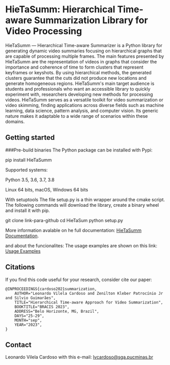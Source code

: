 # HieTaSumm: Hierarchical Time-aware Summarization Library for Video Processing

HieTaSumm — Hierarchical Time-aware Summarizer is a Python library for generating dynamic video summaries focusing on hierarchical graphs that are capable of processing multiple frames. The main features presented by HieTaSumm are the representation of videos in graphs that consider the importance and coherence of time to form clusters that represent keyframes or keyshots. By using hierarchical methods, the generated clusters guarantee that the cuts did not produce new locations and generate homogeneous regions. HieTaSumm's main target audience is students and professionals who want an accessible library to quickly experiment with, researchers developing new methods for processing videos.
HieTaSumm serves as a versatile toolkit for video summarization or video skimming, finding applications across diverse fields such as machine learning, data science, pattern analysis, and computer vision. Its generic nature makes it adaptable to a wide range of scenarios within these domains.

## Getting started

###Pre-build binaries
The Python package can be installed with Pypi:

pip install HieTaSumm

Supported systems:

Python 3.5, 3.6, 3.7, 3.8

Linux 64 bits, macOS, Windows 64 bits

With setuptools
The file setup.py is a thin wrapper around the cmake script. The following commands will download the library, create a binary wheel and install it with pip.

git clone link-para-github
cd HieTaSum
python setup.py

More information avalable on he full documentation: [HieTaSumm Documentation](https://hietasumm-doc.readthedocs.io/).

and about the funcionalites: The usage examples are shown on this link: [Usage Examples](https://hietasumm-doc.readthedocs.io/en/latest/examples.html)

## Citations
If you find this code useful for your research, consider cite our paper:
```
@INPROCEEDINGS{cardoso2021summarization,
    AUTHOR="Leonardo Vilela Cardoso and Zenilton Kleber Patrocínio Jr and Silvio Guimarães",
    TITLE="Hierarchical Time-aware Approach for Video Summarization",
    BOOKTITLE="BRACIS 2023",
    ADDRESS="Belo Horizonte, MG, Brazil",
    DAYS="25-29",
    MONTH="sep",
    YEAR="2023",
}
```

## Contact
Leonardo Vilela Cardoso with this e-mail: lvcardoso@sga.pucminas.br
